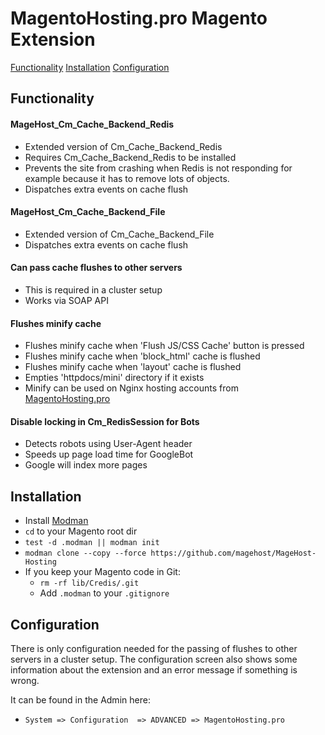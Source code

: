 # MagentoHosting.pro Magento Extension

[Functionality](#functionality)
[Installation](#installation)
[Configuration](#installation)

## Functionality

#### MageHost_Cm_Cache_Backend_Redis
* Extended version of Cm_Cache_Backend_Redis
* Requires Cm_Cache_Backend_Redis to be installed
* Prevents the site from crashing when Redis is not responding for example because it has to remove lots of objects.
* Dispatches extra events on cache flush

#### MageHost_Cm_Cache_Backend_File
* Extended version of Cm_Cache_Backend_File
* Dispatches extra events on cache flush

#### Can pass cache flushes to other servers
* This is required in a cluster setup
* Works via SOAP API

#### Flushes minify cache
* Flushes minify cache when 'Flush JS/CSS Cache' button is pressed
* Flushes minify cache when 'block_html' cache is flushed
* Flushes minify cache when 'layout' cache is flushed
* Empties 'httpdocs/mini' directory if it exists
* Minify can be used on Nginx hosting accounts from [MagentoHosting.pro](https://magentohosting.pro)

#### Disable locking in Cm_RedisSession for Bots
* Detects robots using User-Agent header
* Speeds up page load time for GoogleBot
* Google will index more pages

## Installation
* Install [Modman](https://github.com/colinmollenhour/modman)
* `cd` to your Magento root dir
* `test -d .modman || modman init`
* `modman clone --copy --force https://github.com/magehost/MageHost-Hosting`
* If you keep your Magento code in Git: 
  * `rm -rf lib/Credis/.git`
  * Add `.modman` to your `.gitignore`

## Configuration
There is only configuration needed for the passing of flushes to other servers in a cluster setup. The configuration screen also shows some information about the extension and an error message if something is wrong.

It can be found in the Admin here:
* `System => Configuration  => ADVANCED => MagentoHosting.pro`
